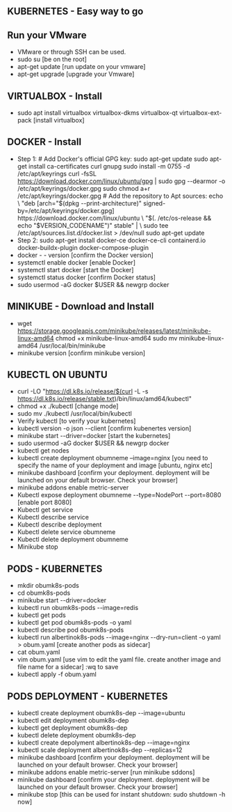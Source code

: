 ## KUBERNETES - Easy way to go
## Run your VMware
- VMware or through SSH can be used.
- sudo su [be on the root]
- apt-get update [run update on your vmware]
- apt-get upgrade [upgrade your Vmware]
## VIRTUALBOX - Install
- sudo apt install virtualbox virtualbox-dkms virtualbox-qt virtualbox-ext-pack [install virtualbox]
## DOCKER - Install
- Step 1: # Add Docker's official GPG key: sudo apt-get update sudo apt-get install ca-certificates curl gnupg sudo install -m 0755 -d /etc/apt/keyrings curl -fsSL https://download.docker.com/linux/ubuntu/gpg | sudo gpg --dearmor -o /etc/apt/keyrings/docker.gpg sudo chmod a+r /etc/apt/keyrings/docker.gpg # Add the repository to Apt sources: echo \ "deb [arch="$(dpkg --print-architecture)" signed-by=/etc/apt/keyrings/docker.gpg] https://download.docker.com/linux/ubuntu \ "$(. /etc/os-release && echo "$VERSION_CODENAME")" stable" | \ sudo tee /etc/apt/sources.list.d/docker.list > /dev/null sudo apt-get update
- Step 2: sudo apt-get install docker-ce docker-ce-cli containerd.io docker-buildx-plugin docker-compose-plugin
- docker - - version [confirm the Docker version]
- systemctl enable docker [enable Docker]
- systemctl start docker [start the Docker]
- systemctl status docker [confirm Docker status]
- sudo usermod -aG docker $USER && newgrp docker
## MINIKUBE - Download and Install
- wget https://storage.googleapis.com/minikube/releases/latest/minikube-linux-amd64 
chmod +x minikube-linux-amd64 
sudo mv minikube-linux-amd64 /usr/local/bin/minikube
- minikube version [confirm minikube version]
## KUBECTL ON UBUNTU
- curl -LO "https://dl.k8s.io/release/$(curl -L -s https://dl.k8s.io/release/stable.txt)/bin/linux/amd64/kubectl"
- chmod +x ./kubectl [change mode]
- sudo mv ./kubectl /usr/local/bin/kubectl
- Verify kubectl [to verify your kubernetes]
- kubectl version -o json --client [confirm kubenertes version]
- minikube start --driver=docker [start the kubernetes]
- sudo usermod -aG docker $USER && newgrp docker
- kubectl get nodes
- kubectl create deployment obumneme –image=nginx [you need to specify the name of your deployment and image [ubuntu, nginx etc]
- minikube dashboard [confirm your deployment. deployment will be launched on your default browser. Check your browser]
- minikube addons enable metric-server
- Kubectl expose deployment obumneme --type=NodePort --port=8080 [enable port 8080]
- Kubectl get service
- Kubectl describe service
- Kubectl describe deployment
- Kubectl delete service obumneme
- Kubectl delete deployment obumneme
- Minikube stop
## PODS - KUBERNETES
- mkdir obumk8s-pods
- cd obumk8s-pods
- minikube start --driver=docker
- kubectl run obumk8s-pods --image=redis
- kubectl get pods
- kubectl get pod obumk8s-pods -o yaml
- kubectl describe pod obumk8s-pods
- kubectl run albertinok8s-pods --image=nginx --dry-run=client -o yaml > obum.yaml [create another pods as sidecar]
- cat obum.yaml
- vim obum.yaml [use vim to edit the yaml file. create another image and file name for a sidecar] :wq to save
- kubectl apply -f obum.yaml
## PODS DEPLOYMENT - KUBERNETES
- kubectl create deployment obumk8s-dep --image=ubuntu
- kubectl edit deployment obumk8s-dep
- kubectl get deployment obumk8s-dep
- kubectl delete deployment obumk8s-dep
- kubectl create depolyment albertinok8s-dep --image=nginx
- kubectl scale deployment albertinok8s-dep --replicas=12
- minikube dashboard [confirm your deployment. deployment will be launched on your default browser. Check your browser]
- minikube addons enable metric-server [run minikube sddons]
- minikube dashboard [confirm your deployment. deployment will be launched on your default browser. Check your browser]
- minikube stop [this can be used for instant shutdown: sudo shutdown -h now]

